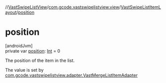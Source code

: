 //[VastSwipeListView](../../../index.md)/[com.gcode.vastswipelistview.view](../index.md)/[VastSwipeListItemLayout](index.md)/[position](position.md)

# position

[androidJvm]\
private var [position](position.md): [Int](https://kotlinlang.org/api/latest/jvm/stdlib/kotlin/-int/index.html) = 0

The position of the item in the list.

The value is set by [com.gcode.vastswipelistview.adapter.VastMergeListItemAdapter](../../com.gcode.vastswipelistview.adapter/-vast-merge-list-item-adapter/index.md)

